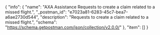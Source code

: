 {
  "info": {
    "name": "AXA Assistance Requests to create a claim related to a missed flight.",
    "_postman_id": "e7023a81-6283-45c7-bea7-a6ae2730d544",
    "description": "Requests to create a claim related to a missed flight.",
    "schema": "https://schema.getpostman.com/json/collection/v2.0.0/"
  },
  "item": []
}